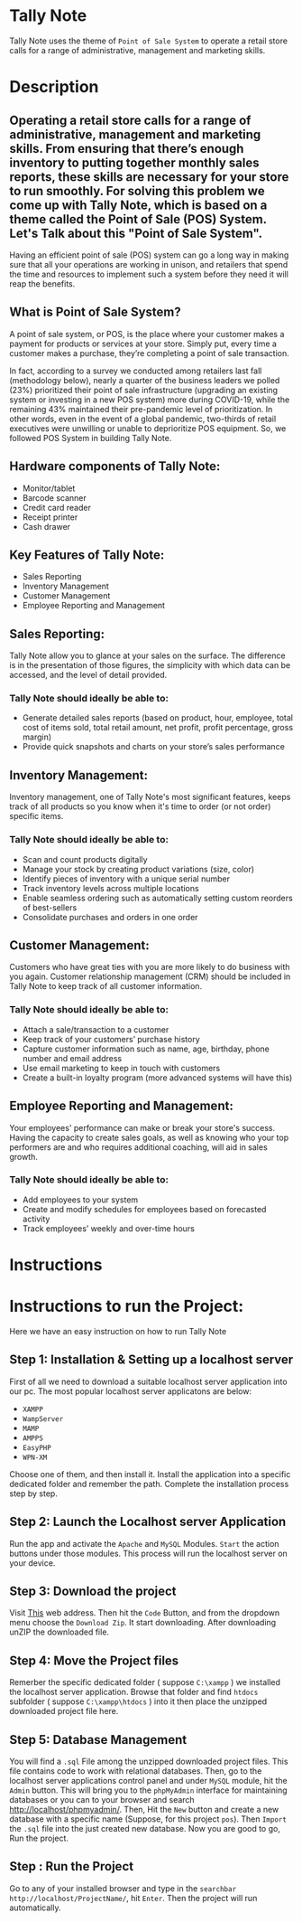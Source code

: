 # Tally Note

Tally Note uses the theme of `Point of Sale System` to operate a retail store calls for a range of administrative, management and marketing skills.

# Description

## Operating a retail store calls for a range of administrative, management and marketing skills. From ensuring that there’s enough inventory to putting together monthly sales reports, these skills are necessary for your store to run smoothly. For solving this problem we come up with Tally Note, which is based on a theme called the Point of Sale (POS) System. Let's Talk about this "Point of Sale System". ##

Having an efficient point of sale (POS) system can go a long way in making sure that all your operations are working in unison, and retailers that spend the time and resources to implement such a system before they need it will reap the benefits.

## What is Point of Sale System? ##
A point of sale system, or POS, is the place where your customer makes a payment for products or services at your store. Simply put, every time a customer makes a purchase, they’re completing a point of sale transaction.

In fact, according to a survey we conducted among retailers last fall (methodology below), nearly a quarter of the business leaders we polled (23%) prioritized their point of sale infrastructure (upgrading an existing system or investing in a new POS system) more during COVID-19, while the remaining 43% maintained their pre-pandemic level of prioritization. In other words, even in the event of a global pandemic, two-thirds of retail executives were unwilling or unable to deprioritize POS equipment.
So, we followed POS System in building Tally Note.

## Hardware components of Tally Note: ##
- Monitor/tablet
- Barcode scanner
- Credit card reader
- Receipt printer
- Cash drawer

## Key Features of Tally Note: ##
- Sales Reporting
- Inventory Management
- Customer Management
- Employee Reporting and Management

## Sales Reporting: ##
Tally Note allow you to glance at your sales on the surface. The difference is in the presentation of those figures, the simplicity with which data can be accessed, and the level of detail provided.
### Tally Note should ideally be able to: ###
- Generate detailed sales reports (based on product, hour, employee, total cost of items sold, total retail amount, net profit, profit percentage, gross margin)
- Provide quick snapshots and charts on your store’s sales performance
## Inventory Management: ##
Inventory management, one of Tally Note's most significant features, keeps track of all products so you know when it's time to order (or not order) specific items.
### Tally Note should ideally be able to: ###
- Scan and count products digitally
- Manage your stock by creating product variations (size, color)
- Identify pieces of inventory with a unique serial number
- Track inventory levels across multiple locations
- Enable seamless ordering such as automatically setting custom reorders of best-sellers
- Consolidate purchases and orders in one order
## Customer Management: ##
Customers who have great ties with you are more likely to do business with you again. Customer relationship management (CRM) should be included in Tally Note to keep track of all customer information.
### Tally Note should ideally be able to: ###
- Attach a sale/transaction to a customer
- Keep track of your customers’ purchase history
- Capture customer information such as name, age, birthday, phone number and email address
- Use email marketing to keep in touch with customers
- Create a built-in loyalty program (more advanced systems will have this)
## Employee Reporting and Management: ##
Your employees' performance can make or break your store's success. Having the capacity to create sales goals, as well as knowing who your top performers are and who requires additional coaching, will aid in sales growth.
### Tally Note should ideally be able to: ###
- Add employees to your system
- Create and modify schedules for employees based on forecasted activity
- Track employees’ weekly and over-time hours

# Instructions

# Instructions to run the Project: 
Here we have an easy instruction on how to run Tally Note

## Step 1: Installation & Setting up a localhost server
First of all we need to download a suitable localhost server application into our pc. The most popular localhost server applicatons are below:
- `XAMPP` 
- `WampServer`
- `MAMP`
- `AMPPS`
- `EasyPHP`
- `WPN-XM`
 
Choose one of them, and then install it. Install the application into a specific dedicated folder and remember the path. Complete the installation process step by step. 

## Step 2: Launch the Localhost server Application
Run the app and activate the `Apache` and `MySQL` Modules. `Start` the action buttons under those modules. This process will run the localhost server on your device.

## Step 3: Download the project
Visit [This](https://github.com/ShahjalalShohag/WebProject) web address. Then hit the `Code` Button, and from the dropdown menu choose the `Download Zip`. It start downloading. After downloading unZIP the downloaded file.

## Step 4: Move the Project files
Remerber the specific dedicated folder ( suppose `C:\xampp` ) we installed the localhost server application. Browse that folder and find `htdocs` subfolder ( suppose `C:\xampp\htdocs` ) into it then place the unzipped downloaded project file here.

## Step 5: Database Management
You will find a `.sql` File among the unzipped downloaded project files. This file contains code to work with relational databases. Then, go to the localhost server applications control panel and under `MySQL` module, hit the `Admin` button. This will bring you to the `phpMyAdmin` interface for maintaining databases or you can to your browser and search [http://localhost/phpmyadmin/](http://localhost/phpmyadmin/). Then, Hit the `New` button and create a new database with a specific name (Suppose, for this project `pos`). Then `Import` the `.sql` file into the just created new database. Now you are good to go, Run the project.

## Step : Run the Project
Go to any of your installed browser and type in the `searchbar` `http://localhost/ProjectName/`, hit `Enter`. Then the project will run automatically.

